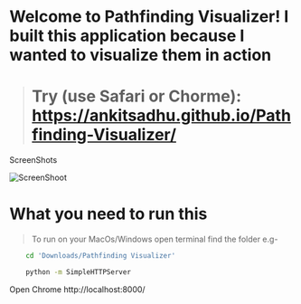 
# Welcome to Pathfinding Visualizer! I built this application because I wanted to visualize them in action

># Try (use Safari or Chorme): https://ankitsadhu.github.io/Pathfinding-Visualizer/ 

ScreenShots

![ScreenShoot](screenshot.png)

# What you need to run this

>To run on your MacOs/Windows open terminal find the folder e.g-

```bash
    cd 'Downloads/Pathfinding Visualizer'

    python -m SimpleHTTPServer
```

Open Chrome http://localhost:8000/